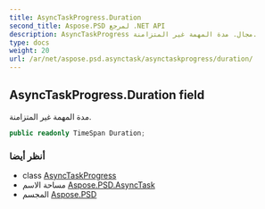```yaml
---
title: AsyncTaskProgress.Duration
second_title: Aspose.PSD لمرجع .NET API
description: AsyncTaskProgress مجال. مدة المهمة غير المتزامنة.
type: docs
weight: 20
url: /ar/net/aspose.psd.asynctask/asynctaskprogress/duration/
---
```

## AsyncTaskProgress.Duration field

مدة المهمة غير المتزامنة.

```csharp
public readonly TimeSpan Duration;
```

### أنظر أيضا

* class [AsyncTaskProgress](../)
* مساحة الاسم [Aspose.PSD.AsyncTask](../../asynctaskprogress/)
* المجسم [Aspose.PSD](../../../)


